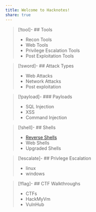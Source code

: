 ```yaml
---
title: Welcome to Hacknotes!
share: true
---
```



>[!tool]- ## Tools
> - Recon Tools
> - Web Tools
> - Privilege Escalation Tools
> - Post Exploitation Tools

>[!sword]- ## Attack Types
>- Web Attacks
>- Network Attacks
>- Post exploitation

>[!payload]- ### Payloads
>- SQL Injection
>- XSS
>- Command Injection

>[!shell]- ## Shells
> - [Reverse Shells](./_MOCS/Reverse%20Shells.md)
> - Web Shells
> - Upgraded Shells

>[!escalate]- ## Privlege Escalation
>- linux
>- windows

>[!flag]- ## CTF Walkthroughs
>- CTFs
>- HackMyVm
>- VulnHub
